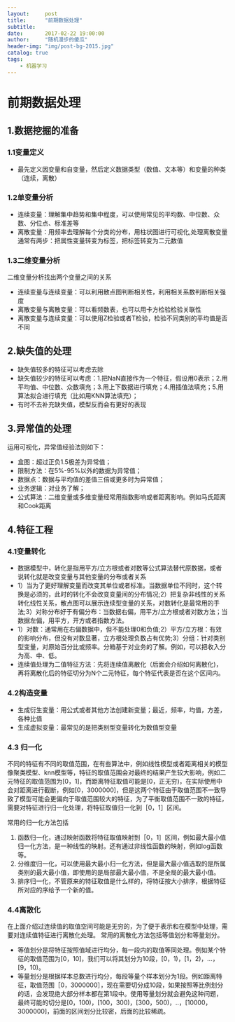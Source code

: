 ```yaml
---
layout:     post
title:      "前期数据处理"
subtitle:
date:       2017-02-22 19:00:00
author:     "随机漫步的傻瓜"
header-img: "img/post-bg-2015.jpg"
catalog: true
tags:
    - 机器学习
---
```


# 前期数据处理

## 1.数据挖掘的准备

### 1.1变量定义
- 最先定义因变量和自变量，然后定义数据类型（数值、文本等）和变量的种类（连续，离散）

### 1.2单变量分析
- 连续变量：理解集中趋势和集中程度，可以使用常见的平均数、中位数、众数、分位点、标准差等
- 离散变量：用频率去理解每个分类的分布，用柱状图进行可视化,处理离散变量通常有两步：把属性变量转变为标签，把标签转变为二元数值

### 1.3二维变量分析
二维变量分析找出两个变量之间的关系
- 连续变量与连续变量：可以利用散点图判断相关性，利用相关系数判断相关强度
- 离散变量与离散变量：可以看频数表，也可以用卡方检验检验关联性
- 离散变量与连续变量：可以使用Z检验或者T检验，检验不同类别的平均值是否不同

## 2.缺失值的处理
- 缺失值较多的特征可以考虑去除
- 缺失值较少的特征可以考虑：1.把NaN直接作为一个特征，假设用0表示；2.用平均值、中位数、众数填充；3.用上下数据进行填充；4.用插值法填充；5.用算法拟合进行填充（比如用KNN算法填充）；
- 有时不去补充缺失值，模型反而会有更好的表现

## 3.异常值的处理
运用可视化，异常值经验法则如下：
- 盒图：超过正负1.5极差为异常值；
- 限制方法：在5%-95%以外的数据为异常值；
- 数据点：数据与平均值的差值三倍或更多时为异常值；
- 业务逻辑：对业务了解；
- 公式算法：二维变量或多维变量经常用指数影响或者距离影响。例如马氏距离和Cook距离

## 4.特征工程

### 4.1变量转化
- 数据模型中，转化是指用平方/立方根或者对数等公式算法替代原数据，或者说转化就是改变变量与其他变量的分布或者关系
- 1）当为了更好理解变量而改变其单位或者标准。当数据单位不同时，这个转换是必须的，此时的转化不会改变变量间的分布情况;2）把复杂非线性的关系转化线性关系，散点图可以展示连续型变量的关系，对数转化是最常用的手法;3）对称分布好于有偏分布：当数据右偏，用平方/立方根或者对数方法；当数据左偏，用平方，开方或者指数方法。
- 1）对数：通常用在右偏数据中，但不能处理0和负值;2）平方/立方根：有效的影响分布，但没有对数显著，立方根处理负数占有优势;3）分组：针对类别型变量，对原始百分比或频率。分箱基于对业务的了解。例如，可以把收入分为高、中、低。
- 连续值处理为二值特征方法：先将连续值离散化（后面会介绍如何离散化)，再将离散化后的特征切分为N个二元特征，每个特征代表是否在这个区间内。

### 4.2构造变量
- 生成衍生变量：用公式或者其他方法创建新变量；最近，频率，均值，方差，各种比值
- 生成虚拟变量：最常见的是把类别型变量转化为数值型变量

### 4.3 归一化
不同的特征有不同的取值范围，在有些算法中，例如线性模型或者距离相关的模型像聚类模型、knn模型等，特征的取值范围会对最终的结果产生较大影响，例如二元特征的取值范围为[0，1]，而距离特征取值可能是[0，正无穷)，在实际使用中会对距离进行截断，例如[0，3000000]，但是这两个特征由于取值范围不一致导致了模型可能会更偏向于取值范围较大的特征，为了平衡取值范围不一致的特征，需要对特征进行归一化处理，将特征取值归一化到［0，1］区间。

常用的归一化方法包括
1. 函数归一化，通过映射函数将特征取值映射到［0，1］区间，例如最大最小值归一化方法，是一种线性的映射。还有通过非线性函数的映射，例如log函数等。
2. 分维度归一化，可以使用最大最小归一化方法，但是最大最小值选取的是所属类别的最大最小值，即使用的是局部最大最小值，不是全局的最大最小值。
3. 排序归一化，不管原来的特征取值是什么样的，将特征按大小排序，根据特征所对应的序给予一个新的值。

### 4.4离散化
在上面介绍过连续值的取值空间可能是无穷的，为了便于表示和在模型中处理，需要对连续值特征进行离散化处理。
常用的离散化方法包括等值划分和等量划分。
- 等值划分是将特征按照值域进行均分，每一段内的取值等同处理。例如某个特征的取值范围为[0，10]，我们可以将其划分为10段，[0，1)，[1，2)，...，[9，10)。
- 等量划分是根据样本总数进行均分，每段等量个样本划分为1段。例如距离特征，取值范围［0，3000000］，现在需要切分成10段，如果按照等比例划分的话，会发现绝大部分样本都在第1段中。使用等量划分就会避免这种问题，最终可能的切分是[0，100)，[100，300)，[300，500)，..，[10000，3000000]，前面的区间划分比较密，后面的比较稀疏。
